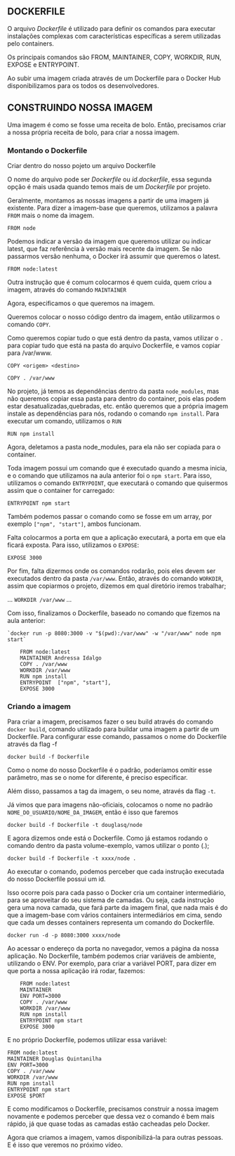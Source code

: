 ## **DOCKERFILE** 

O arquivo _Dockerfile_ é utilizado para definir os comandos para executar instalações complexas com características específicas a serem utilizadas pelo containers.

Os principais comandos são FROM, MAINTAINER, COPY, WORKDIR, RUN, EXPOSE e ENTRYPOINT.

Ao subir uma imagem criada através de um Dockerfile para o Docker Hub disponibilizamos para os todos os desenvolvedores.


## CONSTRUINDO NOSSA IMAGEM

Uma imagem é como se fosse uma receita de bolo. Então, precisamos criar a nossa própria receita de bolo, para criar a nossa imagem.

### Montando o Dockerfile

Criar dentro do nosso pojeto um arquivo Dockerfile

O nome do arquivo pode ser _Dockerfile_ ou _id.dockerfile_, essa segunda opção é mais usada quando temos mais de um _Dockerfile_ por projeto.

Geralmente, montamos as nossas imagens a partir de uma imagem já existente. Para dizer a imagem-base que queremos, utilizamos a palavra `FROM` mais o nome da imagem.
    
    FROM node

Podemos indicar a versão da imagem que queremos utilizar ou indicar latest, que faz referência à versão mais recente da imagem. 
Se não passarmos versão nenhuma, o Docker irá assumir que queremos o latest.

    FROM node:latest

Outra instrução que é comum colocarmos é quem cuida, quem criou a imagem, através do comando `MAINTAINER`

Agora, especificamos o que queremos na imagem. 

Queremos colocar o nosso código dentro da imagem, então utilizarmos o comando `COPY`.

Como queremos copiar tudo o que está dentro da pasta, vamos utilizar o `.` para copiar tudo que está na pasta do arquivo Dockerfile, e vamos copiar para /var/www.

   `COPY <origem> <destino>`

   `COPY . /var/www`

No projeto, já temos as dependências dentro da pasta `node_modules`, mas não queremos copiar essa pasta para dentro do container, pois elas podem estar desatualizadas,quebradas, etc. então queremos que a própria imagem instale as dependências para nós, rodando o comando `npm install`. Para executar um comando, utilizamos o `RUN`

   `RUN npm install`

Agora, deletamos a pasta node_modules, para ela não ser copiada para o container. 

Toda imagem possui um comando que é executado quando a mesma inicia, e o comando que utilizamos na aula anterior foi o `npm start`. Para isso, utilizamos o comando `ENTRYPOINT`, que executará o comando que quisermos assim que o container for carregado:

   `ENTRYPOINT npm start`

Também podemos passar o comando como se fosse em um array, por exemplo `["npm", "start"]`, ambos funcionam.

Falta colocarmos a porta em que a aplicação executará, a porta em que ela ficará exposta. Para isso, utilizamos o `EXPOSE`:

   `EXPOSE 3000`

Por fim, falta dizermos onde os comandos rodarão, pois eles devem ser executados dentro da pasta `/var/www`. Então, através do comando `WORKDIR`, assim que copiarmos o projeto, dizemos em qual diretório iremos trabalhar;

...
   `WORKDIR /var/www`
...

Com isso, finalizamos o Dockerfile, baseado no comando que fizemos na aula anterior:

    `docker run -p 8080:3000 -v "$(pwd):/var/www" -w "/var/www" node npm start`

```
    FROM node:latest
    MAINTAINER Andressa Idalgo
    COPY . /var/www
    WORKDIR /var/www
    RUN npm install
    ENTRYPOINT  ["npm", "start"], 
    EXPOSE 3000
``` 

### Criando a imagem

Para criar a imagem, precisamos fazer o seu build através do comando `docker build`, comando utilizado para buildar uma imagem a partir de um Dockerfile.
Para configurar esse comando, passamos o nome do Dockerfile através da flag -f

   `docker build -f Dockerfile`

Como o nome do nosso Dockerfile é o padrão, poderíamos omitir esse parâmetro, mas se o nome for diferente, é preciso especificar.

Além disso, passamos a tag da imagem, o seu nome, através da flag `-t`.

Já vimos que para imagens não-oficiais, colocamos o nome no padrão `NOME_DO_USUARIO/NOME_DA_IMAGEM`, então é isso que faremos

   `docker build -f Dockerfile -t douglasq/node`

E agora dizemos onde está o Dockerfile. Como já estamos rodando o comando dentro da pasta volume-exemplo, vamos utilizar o ponto (.);

   `docker build -f Dockerfile -t xxxx/node .`

Ao executar o comando, podemos perceber que cada instrução executada do nosso Dockerfile possui um id. 

Isso ocorre pois para cada passo o Docker cria um container intermediário, para se aproveitar do seu sistema de camadas. Ou seja, cada instrução gera uma nova camada, que fará parte da imagem final, que nada mais é do que a imagem-base com vários containers intermediários em cima, sendo que cada um desses containers representa um comando do Dockerfile.

   `docker run -d -p 8080:3000 xxxx/node`

Ao acessar o endereço da porta no navegador, vemos a página da nossa aplicação. No Dockerfile, também podemos criar variáveis de ambiente, utilizando o ENV. Por exemplo, para criar a variável PORT, para dizer em que porta a nossa aplicação irá rodar, fazemos:

```
    FROM node:latest
    MAINTAINER
    ENV PORT=3000
    COPY . /var/www
    WORKDIR /var/www
    RUN npm install
    ENTRYPOINT npm start
    EXPOSE 3000
```

E no próprio Dockerfile, podemos utilizar essa variável:

    FROM node:latest
    MAINTAINER Douglas Quintanilha
    ENV PORT=3000
    COPY . /var/www
    WORKDIR /var/www
    RUN npm install
    ENTRYPOINT npm start
    EXPOSE $PORT

E como modificamos o Dockerfile, precisamos construir a nossa imagem novamente e podemos perceber que dessa vez o comando é bem mais rápido, já que quase todas as camadas estão cacheadas pelo Docker.

Agora que criamos a imagem, vamos disponibilizá-la para outras pessoas. E é isso que veremos no próximo vídeo.